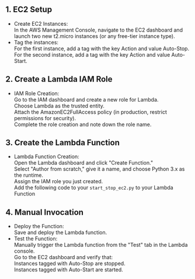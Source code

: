 ## 1. EC2 Setup
- Create EC2 Instances:    
In the AWS Management Console, navigate to the EC2 dashboard and launch two new t2.micro instances (or any free-tier instance type).    
- Tag the instances:   
For the first instance, add a tag with the key Action and value Auto-Stop.   
For the second instance, add a tag with the key Action and value Auto-Start.   
## 2. Create a Lambda IAM Role   
- IAM Role Creation:   
Go to the IAM dashboard and create a new role for Lambda.   
Choose Lambda as the trusted entity.    
Attach the AmazonEC2FullAccess policy (in production, restrict permissions for security).   
Complete the role creation and note down the role name.    
## 3. Create the Lambda Function   
- Lambda Function Creation:      
Open the Lambda dashboard and click "Create Function."    
Select "Author from scratch," give it a name, and choose Python 3.x as the runtime.     
Assign the IAM role you just created.        
Add the following code to your `start_stop_ec2.py` to your Lambda Function   

## 4. Manual Invocation   
- Deploy the Function:   
Save and deploy the Lambda function.   
- Test the Function:   
Manually trigger the Lambda function from the "Test" tab in the Lambda console.    
Go to the EC2 dashboard and verify that:   
Instances tagged with Auto-Stop are stopped.   
Instances tagged with Auto-Start are started.   
